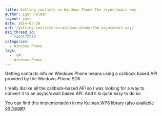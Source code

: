 ```yaml
---
title: Getting contacts on Windows Phone the async/await way
author: Igor Kulman
layout: post
date: 2014-03-20
url: /getting-contacts-on-windows-phone-the-asyncawait-way/
dsq_thread_id:
  - 2469172218
categories:
  - Windows Phone
tags:
  - 'c#'
  - Windows Phone
---
```

Getting contacts info on Windows Phone means using a callback based API provided by the Windows Phone SDK

I really dislike all the callback-based API so I was looking for a way to convert it to an async/await based API. And it is quite easy to do so

You can find this implementation in my [Kulman.WP8][1] library (also [available on Nuget][2])

 [1]: https://github.com/igorkulman/Kulman.WP8
 [2]: http://www.nuget.org/packages/Kulman.WP8/